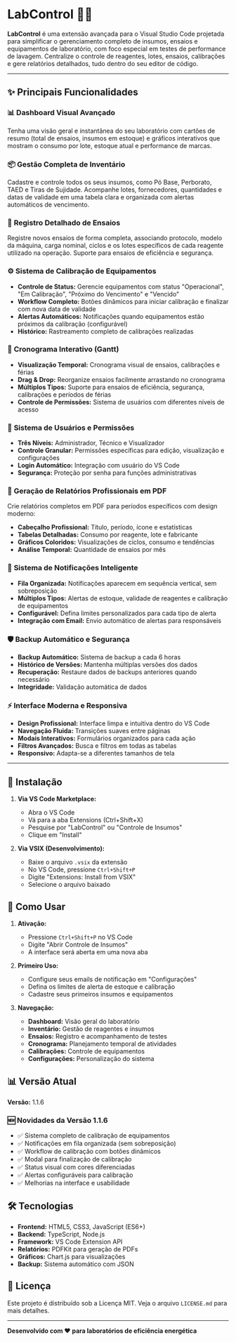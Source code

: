 # LabControl 🧪🧺

**LabControl** é uma extensão avançada para o Visual Studio Code projetada para simplificar o gerenciamento completo de insumos, ensaios e equipamentos de laboratório, com foco especial em testes de performance de lavagem. Centralize o controle de reagentes, lotes, ensaios, calibrações e gere relatórios detalhados, tudo dentro do seu editor de código.

---

## ✨ Principais Funcionalidades

### 📊 **Dashboard Visual Avançado**
Tenha uma visão geral e instantânea do seu laboratório com cartões de resumo (total de ensaios, insumos em estoque) e gráficos interativos que mostram o consumo por lote, estoque atual e performance de marcas.

### 📦 **Gestão Completa de Inventário**
Cadastre e controle todos os seus insumos, como Pó Base, Perborato, TAED e Tiras de Sujidade. Acompanhe lotes, fornecedores, quantidades e datas de validade em uma tabela clara e organizada com alertas automáticos de vencimento.

### 🔬 **Registro Detalhado de Ensaios**
Registre novos ensaios de forma completa, associando protocolo, modelo da máquina, carga nominal, ciclos e os lotes específicos de cada reagente utilizado na operação. Suporte para ensaios de eficiência e segurança.

### ⚙️ **Sistema de Calibração de Equipamentos**
- **Controle de Status:** Gerencie equipamentos com status "Operacional", "Em Calibração", "Próximo do Vencimento" e "Vencido"
- **Workflow Completo:** Botões dinâmicos para iniciar calibração e finalizar com nova data de validade
- **Alertas Automáticos:** Notificações quando equipamentos estão próximos da calibração (configurável)
- **Histórico:** Rastreamento completo de calibrações realizadas

### 📅 **Cronograma Interativo (Gantt)**
- **Visualização Temporal:** Cronograma visual de ensaios, calibrações e férias
- **Drag & Drop:** Reorganize ensaios facilmente arrastando no cronograma
- **Múltiplos Tipos:** Suporte para ensaios de eficiência, segurança, calibrações e períodos de férias
- **Controle de Permissões:** Sistema de usuários com diferentes níveis de acesso

### 👥 **Sistema de Usuários e Permissões**
- **Três Níveis:** Administrador, Técnico e Visualizador
- **Controle Granular:** Permissões específicas para edição, visualização e configurações
- **Login Automático:** Integração com usuário do VS Code
- **Segurança:** Proteção por senha para funções administrativas

### 📄 **Geração de Relatórios Profissionais em PDF**
Crie relatórios completos em PDF para períodos específicos com design moderno:
- **Cabeçalho Profissional:** Título, período, ícone e estatísticas
- **Tabelas Detalhadas:** Consumo por reagente, lote e fabricante
- **Gráficos Coloridos:** Visualizações de ciclos, consumo e tendências
- **Análise Temporal:** Quantidade de ensaios por mês

### 🔔 **Sistema de Notificações Inteligente**
- **Fila Organizada:** Notificações aparecem em sequência vertical, sem sobreposição
- **Múltiplos Tipos:** Alertas de estoque, validade de reagentes e calibração de equipamentos
- **Configurável:** Defina limites personalizados para cada tipo de alerta
- **Integração com Email:** Envio automático de alertas para responsáveis

### 🛡️ **Backup Automático e Segurança**
- **Backup Automático:** Sistema de backup a cada 6 horas
- **Histórico de Versões:** Mantenha múltiplas versões dos dados
- **Recuperação:** Restaure dados de backups anteriores quando necessário
- **Integridade:** Validação automática de dados

### ⚡ **Interface Moderna e Responsiva**
- **Design Profissional:** Interface limpa e intuitiva dentro do VS Code
- **Navegação Fluida:** Transições suaves entre páginas
- **Modais Interativos:** Formulários organizados para cada ação
- **Filtros Avançados:** Busca e filtros em todas as tabelas
- **Responsivo:** Adapta-se a diferentes tamanhos de tela

---

## 🚀 Instalação

1. **Via VS Code Marketplace:**
   - Abra o VS Code
   - Vá para a aba Extensions (Ctrl+Shift+X)
   - Pesquise por "LabControl" ou "Controle de Insumos"
   - Clique em "Install"

2. **Via VSIX (Desenvolvimento):**
   - Baixe o arquivo `.vsix` da extensão
   - No VS Code, pressione `Ctrl+Shift+P`
   - Digite "Extensions: Install from VSIX"
   - Selecione o arquivo baixado

## 📖 Como Usar

1. **Ativação:**
   - Pressione `Ctrl+Shift+P` no VS Code
   - Digite "Abrir Controle de Insumos"
   - A interface será aberta em uma nova aba

2. **Primeiro Uso:**
   - Configure seus emails de notificação em "Configurações"
   - Defina os limites de alerta de estoque e calibração
   - Cadastre seus primeiros insumos e equipamentos

3. **Navegação:**
   - **Dashboard:** Visão geral do laboratório
   - **Inventário:** Gestão de reagentes e insumos
   - **Ensaios:** Registro e acompanhamento de testes
   - **Cronograma:** Planejamento temporal de atividades
   - **Calibrações:** Controle de equipamentos
   - **Configurações:** Personalização do sistema

## 📊 Versão Atual

**Versão:** 1.1.6

### 🆕 Novidades da Versão 1.1.6
- ✅ Sistema completo de calibração de equipamentos
- ✅ Notificações em fila organizada (sem sobreposição)
- ✅ Workflow de calibração com botões dinâmicos
- ✅ Modal para finalização de calibração
- ✅ Status visual com cores diferenciadas
- ✅ Alertas configuráveis para calibração
- ✅ Melhorias na interface e usabilidade

## 🛠️ Tecnologias

- **Frontend:** HTML5, CSS3, JavaScript (ES6+)
- **Backend:** TypeScript, Node.js
- **Framework:** VS Code Extension API
- **Relatórios:** PDFKit para geração de PDFs
- **Gráficos:** Chart.js para visualizações
- **Backup:** Sistema automático com JSON

## 📄 Licença

Este projeto é distribuído sob a Licença MIT. Veja o arquivo `LICENSE.md` para mais detalhes.

---

**Desenvolvido com ❤️ para laboratórios de eficiência energética**